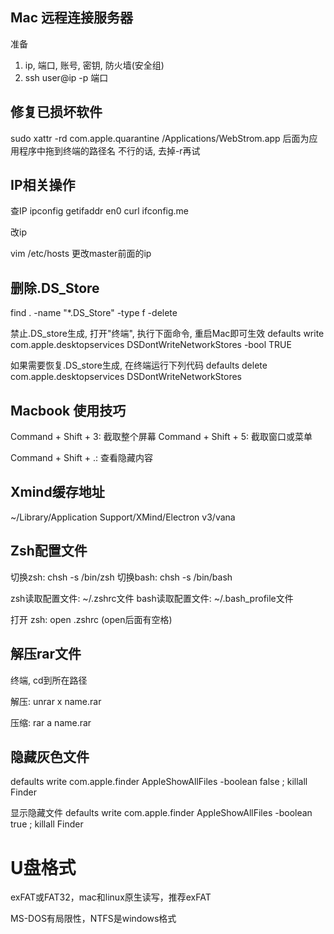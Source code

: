 ## Mac 远程连接服务器
准备

1. ip, 端口, 账号, 密钥, 防火墙(安全组)
2. ssh user@ip -p 端口

## 修复已损坏软件

sudo xattr -rd com.apple.quarantine /Applications/WebStrom.app
后面为应用程序中拖到终端的路径名
不行的话, 去掉-r再试

## IP相关操作

查IP
ipconfig getifaddr en0
curl ifconfig.me

改ip

vim /etc/hosts
更改master前面的ip

## 删除.DS_Store
find . -name "*.DS_Store" -type f -delete

禁止.DS_store生成, 打开"终端", 执行下面命令, 重启Mac即可生效
defaults write com.apple.desktopservices DSDontWriteNetworkStores -bool TRUE

如果需要恢复.DS_store生成, 在终端运行下列代码
defaults delete com.apple.desktopservices DSDontWriteNetworkStores

## Macbook 使用技巧

Command + Shift + 3: 截取整个屏幕
Command + Shift + 5: 截取窗口或菜单

Command + Shift + .: 查看隐藏内容

## Xmind缓存地址

  ~/Library/Application Support/XMind/Electron v3/vana

## Zsh配置文件

切换zsh:   chsh -s /bin/zsh
切换bash:  chsh -s /bin/bash

zsh读取配置文件: ~/.zshrc文件
bash读取配置文件: ~/.bash_profile文件

打开 zsh: open .zshrc   (open后面有空格)

## 解压rar文件

终端, cd到所在路径

解压: 
unrar x name.rar

压缩: 
rar a name.rar 
## 隐藏灰色文件
defaults write com.apple.finder AppleShowAllFiles -boolean false ; killall Finder

显示隐藏文件
defaults write com.apple.finder AppleShowAllFiles -boolean true ; killall Finder

# U盘格式

exFAT或FAT32，mac和linux原生读写，推荐exFAT

MS-DOS有局限性，NTFS是windows格式
